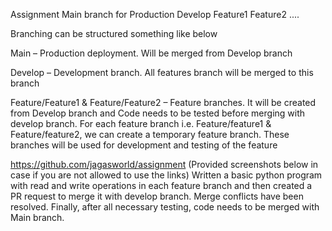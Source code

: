 Assignment
Main branch for Production
Develop
Feature1
Feature2
....

Branching can be structured something like below

Main – Production deployment. Will be merged from Develop branch

Develop – Development branch. All features branch will be merged to this branch

Feature/Feature1 & Feature/Feature2 
– Feature branches. It will be created from Develop branch and Code needs to be tested before merging with develop branch.
For each feature branch i.e. Feature/feature1 & Feature/feature2, we can create a temporary feature branch. These branches will be used for development and testing of the feature


https://github.com/jagasworld/assignment
(Provided screenshots below in case if you are not allowed to use the links)
Written a basic python program with read and write operations in each feature branch and then created a PR request to merge it with develop branch. Merge conflicts have been resolved. Finally, after all necessary testing, code needs to be merged with Main branch. 
